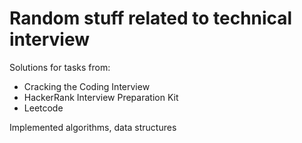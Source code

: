 # Random stuff related to technical interview

Solutions for tasks from:
* Cracking the Coding Interview
* HackerRank Interview Preparation Kit
* Leetcode

Implemented algorithms, data structures